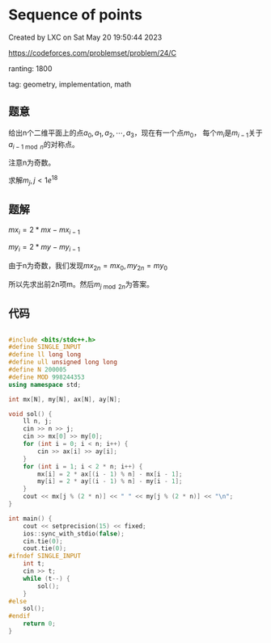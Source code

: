 # Sequence of points

Created by LXC on Sat May 20 19:50:44 2023

https://codeforces.com/problemset/problem/24/C

ranting: 1800

tag: geometry, implementation, math

## 题意

给出n个二维平面上的点$a_0, a_1, a_2, \cdots, a_3$，现在有一个点$m_0$，
每个$m_i$是$m_{i-1}$关于$a_{i-1 \bmod n}$的对称点。

注意n为奇数。

求解$m_j, j<1e^{18}$

## 题解

$mx_i=2*mx-mx_{i-1}$

$my_i=2*my-my_{i-1}$

由于n为奇数，我们发现$mx_{2n} = mx_{0}, my_{2n} = my_{0}$

所以先求出前2n项m。然后$m_{j\bmod 2n}$为答案。

## 代码

``` cpp

#include <bits/stdc++.h>
#define SINGLE_INPUT
#define ll long long
#define ull unsigned long long
#define N 200005
#define MOD 998244353
using namespace std;

int mx[N], my[N], ax[N], ay[N];

void sol() {
    ll n, j;
    cin >> n >> j;
    cin >> mx[0] >> my[0];
    for (int i = 0; i < n; i++) {
        cin >> ax[i] >> ay[i];
    }
    for (int i = 1; i < 2 * n; i++) {
        mx[i] = 2 * ax[(i - 1) % n] - mx[i - 1];
        my[i] = 2 * ay[(i - 1) % n] - my[i - 1];
    }
    cout << mx[j % (2 * n)] << " " << my[j % (2 * n)] << "\n";
}

int main() {
    cout << setprecision(15) << fixed;
    ios::sync_with_stdio(false);
    cin.tie(0);
    cout.tie(0);
#ifndef SINGLE_INPUT
    int t;
    cin >> t;
    while (t--) {
        sol();
    }
#else
    sol();
#endif
    return 0;
}

```
